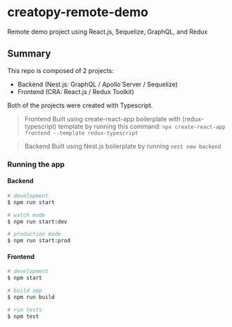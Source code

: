 # creatopy-remote-demo

Remote demo project using React.js, Sequelize, GraphQL, and Redux

## Summary

This repo is composed of 2 projects:

- Backend (Nest.js: GraphQL / Apollo Server / Sequelize)
- Frontend (CRA: React.js / Redux Toolkit)

Both of the projects were created with Typescript.

> Frontend
Built using create-react-app boilerplate with (redux-typescript) template by running this command:
`npx create-react-app frontend --template redux-typescript`

> Backend
Built using Nest.js boilerplate by running
`nest new backend`

### Running the app

#### Backend

```bash
# development
$ npm run start

# watch mode
$ npm run start:dev

# production mode
$ npm run start:prod
```

#### Frontend

```bash
# development
$ npm start

# build app
$ npm run build

# run tests
$ npm test
```

